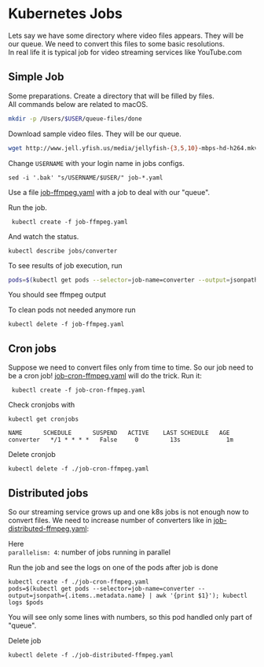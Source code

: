# Kubernetes Jobs

Lets say we have some directory where video files appears. They will be our queue. We need to convert this files to some basic resolutions.\
In real life it is typical job for video streaming services like YouTube.com 

## Simple Job

Some preparations.
Create a directory that will be filled by files.\
All commands below are related to macOS. 
```bash
mkdir -p /Users/$USER/queue-files/done
```
Download sample video files. They will be our queue.
```bash
wget http://www.jell.yfish.us/media/jellyfish-{3,5,10}-mbps-hd-h264.mkv -P /Users/$USER/queue-files/
```
Change `USERNAME` with your login name in jobs configs.
```
sed -i '.bak' "s/USERNAME/$USER/" job-*.yaml
```
Use a file [job-ffmpeg.yaml](job-ffmpeg.yaml) with a job to deal with our "queue". 

Run the job.
 
```
 kubectl create -f job-ffmpeg.yaml
```
And watch the status.
```
kubectl describe jobs/converter
```

To see results of job execution, run

```bash
pods=$(kubectl get pods --selector=job-name=converter --output=jsonpath={.items..metadata.name}); kubectl logs $pods
```
You should see ffmpeg output

To clean pods not needed anymore run
```
kubectl delete -f job-ffmpeg.yaml
```

## Cron jobs

Suppose we need to convert files only from time to time. So our job need to be a cron job!
[job-cron-ffmpeg.yaml](job-cron-ffmpeg.yaml) will do the trick. Run it:

```
 kubectl create -f job-cron-ffmpeg.yaml
```
Check cronjobs with
```
kubectl get cronjobs
```

```
NAME      SCHEDULE      SUSPEND   ACTIVE    LAST SCHEDULE   AGE
converter   */1 * * * *   False     0         13s             1m
```

Delete cronjob
```
kubectl delete -f ./job-cron-ffmpeg.yaml
```

## Distributed jobs

So our streaming service grows up and one k8s jobs is not enough now to convert files. We need to increase number of converters like in
[job-distributed-ffmpeg.yaml](job-cron-ffmpeg.yaml):

Here\
`parallelism: 4`: number of jobs running in parallel

Run the job and see the logs on one of the pods after job is done

```
kubectl create -f ./job-cron-ffmpeg.yaml
pods=$(kubectl get pods --selector=job-name=converter --output=jsonpath={.items..metadata.name} | awk '{print $1}'); kubectl logs $pods
```

You will see only some lines with numbers, so this pod handled only part of "queue".

Delete job

```
kubectl delete -f ./job-distributed-ffmpeg.yaml
```